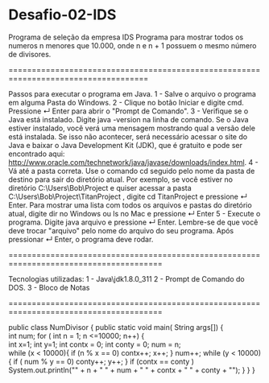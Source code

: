 # Desafio-02-IDS
Programa de seleção da empresa IDS
Programa para mostrar todos os numeros n menores que 10.000, onde n e n + 1 possuem o mesmo número de divisores.

====================================================================================

Passos para executar o programa em Java.
 1 - Salve o arquivo o programa em alguma Pasta do Windows.
 2 - Clique no botão Iniciar e digite cmd. Pressione ↵ Enter para abrir o "Prompt de Comando".
 3 - Verifique se o Java está instalado. Digite java -version na linha de comando. Se o Java estiver instalado, você verá uma mensagem mostrando qual a versão dele            está instalada. Se isso não acontecer, será necessário acessar o site do Java e baixar o Java Development Kit (JDK), que é gratuito e pode ser encontrado aqui:          http://www.oracle.com/technetwork/java/javase/downloads/index.html.
 4 - Vá até a pasta correta. Use o comando cd seguido pelo nome da pasta de destino para sair do diretório atual.
     Por exemplo, se você estiver no diretório C:\Users\Bob\Project e quiser acessar a pasta C:\Users\Bob\Project\TitanProject , digite cd TitanProject e pressione ↵          Enter. Para mostrar uma lista com todos os arquivos e pastas do diretório atual, digite dir no Windows ou ls no Mac e pressione ↵ Enter
 5 - Execute o programa. Digite java arquivo e pressione ↵ Enter. Lembre-se de que você deve trocar "arquivo" pelo nome do arquivo do seu programa.
     Após pressionar ↵ Enter, o programa deve rodar.
     
 ======================================================================================= 
  
  Tecnologias utilizadas:
  1 - Java\jdk1.8.0_311
  2 - Prompt de Comando do DOS.
  3 - Bloco de Notas
     
=======================================================================================
     
public class NumDivisor
{
	public static void main( String args[])
	{	
	int num;
	 for ( int n = 1; n <=10000; n++)
	   {  
	    int x=1;
	    int y=1;
	    int contx = 0;
	    int conty = 0;
	    num = n;	
	    while (x < 10000){
	      if (n % x == 0) 
	      contx++;
		x++;
	     }
		num++;
		while (y < 10000){
		if ( num % y == 0)
		  conty++;
		  y++;
	      }
	    if (contx == conty )
	    System.out.println("" + n + " " + num + " " + contx + " " + conty + "");
	   }
	}
}
